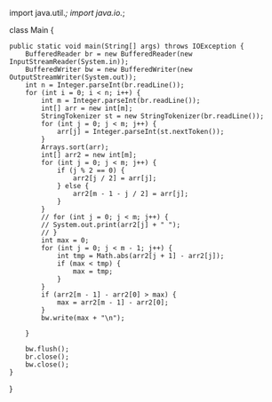 import java.util.*;
import java.io.*;

class Main {

    public static void main(String[] args) throws IOException {
        BufferedReader br = new BufferedReader(new InputStreamReader(System.in));
        BufferedWriter bw = new BufferedWriter(new OutputStreamWriter(System.out));
        int n = Integer.parseInt(br.readLine());
        for (int i = 0; i < n; i++) {
            int m = Integer.parseInt(br.readLine());
            int[] arr = new int[m];
            StringTokenizer st = new StringTokenizer(br.readLine());
            for (int j = 0; j < m; j++) {
                arr[j] = Integer.parseInt(st.nextToken());
            }
            Arrays.sort(arr);
            int[] arr2 = new int[m];
            for (int j = 0; j < m; j++) {
                if (j % 2 == 0) {
                    arr2[j / 2] = arr[j];
                } else {
                    arr2[m - 1 - j / 2] = arr[j];
                }
            }
            // for (int j = 0; j < m; j++) {
            // System.out.print(arr2[j] + " ");
            // }
            int max = 0;
            for (int j = 0; j < m - 1; j++) {
                int tmp = Math.abs(arr2[j + 1] - arr2[j]);
                if (max < tmp) {
                    max = tmp;
                }
            }
            if (arr2[m - 1] - arr2[0] > max) {
                max = arr2[m - 1] - arr2[0];
            }
            bw.write(max + "\n");
    
        }
    
        bw.flush();
        br.close();
        bw.close();
    }
}